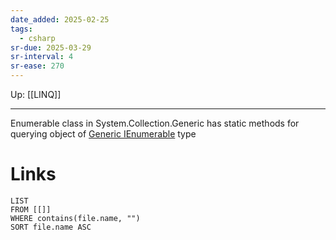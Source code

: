 ```yaml
---
date_added: 2025-02-25
tags:
  - csharp
sr-due: 2025-03-29
sr-interval: 4
sr-ease: 270
---
```

Up: [[LINQ]]
___
 Enumerable class in System.Collection.Generic has static methods for querying object of [Generic IEnumerable](Generic%20IEnumerable.md) type
# Links
```dataview
LIST
FROM [[]]
WHERE contains(file.name, "")
SORT file.name ASC
```
